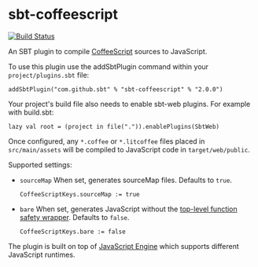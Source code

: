 sbt-coffeescript
================

[![Build Status](https://github.com/sbt/sbt-coffeescript/actions/workflows/build-test.yml/badge.svg)](https://github.com/sbt/sbt-coffeescript/actions/workflows/build-test.yml)

An SBT plugin to compile [CoffeeScript](http://coffeescript.org/) sources to JavaScript.

To use this plugin use the addSbtPlugin command within your `project/plugins.sbt` file:

    addSbtPlugin("com.github.sbt" % "sbt-coffeescript" % "2.0.0")

Your project's build file also needs to enable sbt-web plugins. For example with build.sbt:

    lazy val root = (project in file(".")).enablePlugins(SbtWeb)

Once configured, any `*.coffee` or `*.litcoffee` files placed in `src/main/assets` will be compiled to JavaScript code in `target/web/public`.

Supported settings:

* `sourceMap` When set, generates sourceMap files. Defaults to `true`.

  `CoffeeScriptKeys.sourceMap := true`

* `bare` When set, generates JavaScript without the [top-level function safety wrapper](http://coffeescript.org/#lexical-scope). Defaults to `false`.

  `CoffeeScriptKeys.bare := false`

The plugin is built on top of [JavaScript Engine](https://github.com/sbt/sbt-js-engine) which supports different JavaScript runtimes.
